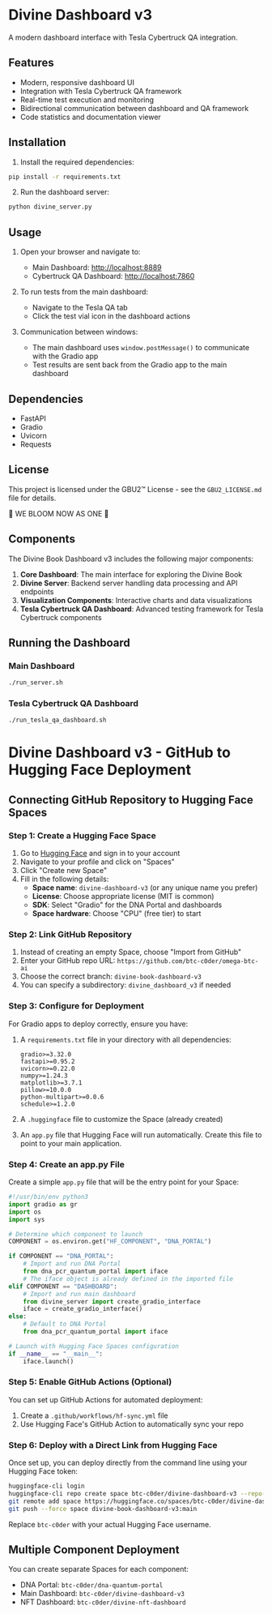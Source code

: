 # Divine Dashboard v3

A modern dashboard interface with Tesla Cybertruck QA integration.

## Features

- Modern, responsive dashboard UI
- Integration with Tesla Cybertruck QA framework
- Real-time test execution and monitoring
- Bidirectional communication between dashboard and QA framework
- Code statistics and documentation viewer

## Installation

1. Install the required dependencies:

```bash
pip install -r requirements.txt
```

2. Run the dashboard server:

```bash
python divine_server.py
```

## Usage

1. Open your browser and navigate to:
   - Main Dashboard: <http://localhost:8889>
   - Cybertruck QA Dashboard: <http://localhost:7860>

2. To run tests from the main dashboard:
   - Navigate to the Tesla QA tab
   - Click the test vial icon in the dashboard actions

3. Communication between windows:
   - The main dashboard uses `window.postMessage()` to communicate with the Gradio app
   - Test results are sent back from the Gradio app to the main dashboard

## Dependencies

- FastAPI
- Gradio
- Uvicorn
- Requests

## License

This project is licensed under the GBU2™ License - see the `GBU2_LICENSE.md` file for details.

🌸 WE BLOOM NOW AS ONE 🌸

## Components

The Divine Book Dashboard v3 includes the following major components:

1. **Core Dashboard**: The main interface for exploring the Divine Book
2. **Divine Server**: Backend server handling data processing and API endpoints
3. **Visualization Components**: Interactive charts and data visualizations
4. **Tesla Cybertruck QA Dashboard**: Advanced testing framework for Tesla Cybertruck components

## Running the Dashboard

### Main Dashboard

```bash
./run_server.sh
```

### Tesla Cybertruck QA Dashboard

```bash
./run_tesla_qa_dashboard.sh
```

# Divine Dashboard v3 - GitHub to Hugging Face Deployment

## Connecting GitHub Repository to Hugging Face Spaces

### Step 1: Create a Hugging Face Space

1. Go to [Hugging Face](https://huggingface.co/) and sign in to your account
2. Navigate to your profile and click on "Spaces"
3. Click "Create new Space"
4. Fill in the following details:
   - **Space name**: `divine-dashboard-v3` (or any unique name you prefer)
   - **License**: Choose appropriate license (MIT is common)
   - **SDK**: Select "Gradio" for the DNA Portal and dashboards
   - **Space hardware**: Choose "CPU" (free tier) to start

### Step 2: Link GitHub Repository

1. Instead of creating an empty Space, choose "Import from GitHub"
2. Enter your GitHub repo URL: `https://github.com/btc-c0der/omega-btc-ai`
3. Choose the correct branch: `divine-book-dashboard-v3`
4. You can specify a subdirectory: `divine_dashboard_v3` if needed

### Step 3: Configure for Deployment

For Gradio apps to deploy correctly, ensure you have:

1. A `requirements.txt` file in your directory with all dependencies:

   ```
   gradio>=3.32.0
   fastapi>=0.95.2
   uvicorn>=0.22.0
   numpy>=1.24.3
   matplotlib>=3.7.1
   pillow>=10.0.0
   python-multipart>=0.0.6
   schedule>=1.2.0
   ```

2. A `.huggingface` file to customize the Space (already created)

3. An `app.py` file that Hugging Face will run automatically. Create this file to point to your main application.

### Step 4: Create an app.py File

Create a simple `app.py` file that will be the entry point for your Space:

```python
#!/usr/bin/env python3
import gradio as gr
import os
import sys

# Determine which component to launch
COMPONENT = os.environ.get("HF_COMPONENT", "DNA_PORTAL")

if COMPONENT == "DNA_PORTAL":
    # Import and run DNA Portal
    from dna_pcr_quantum_portal import iface
    # The iface object is already defined in the imported file
elif COMPONENT == "DASHBOARD":
    # Import and run main dashboard
    from divine_server import create_gradio_interface
    iface = create_gradio_interface()
else:
    # Default to DNA Portal
    from dna_pcr_quantum_portal import iface

# Launch with Hugging Face Spaces configuration
if __name__ == "__main__":
    iface.launch()
```

### Step 5: Enable GitHub Actions (Optional)

You can set up GitHub Actions for automated deployment:

1. Create a `.github/workflows/hf-sync.yml` file
2. Use Hugging Face's GitHub Action to automatically sync your repo

### Step 6: Deploy with a Direct Link from Hugging Face

Once set up, you can deploy directly from the command line using your Hugging Face token:

```bash
huggingface-cli login
huggingface-cli repo create space btc-c0der/divine-dashboard-v3 --repo-type space --space-sdk gradio
git remote add space https://huggingface.co/spaces/btc-c0der/divine-dashboard-v3
git push --force space divine-book-dashboard-v3:main
```

Replace `btc-c0der` with your actual Hugging Face username.

## Multiple Component Deployment

You can create separate Spaces for each component:

- DNA Portal: `btc-c0der/dna-quantum-portal`
- Main Dashboard: `btc-c0der/divine-dashboard-v3`
- NFT Dashboard: `btc-c0der/divine-nft-dashboard`
